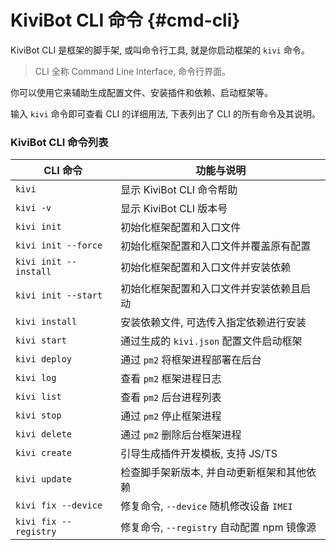 # KiviBot CLI 命令 {#cmd-cli}

KiviBot CLI 是框架的脚手架, 或叫命令行工具, 就是你启动框架的 `kivi` 命令。

> CLI 全称 Command Line Interface, 命令行界面。

你可以使用它来辅助生成配置文件、安装插件和依赖、启动框架等。

输入 `kivi` 命令即可查看 CLI 的详细用法, 下表列出了 CLI 的所有命令及其说明。

### KiviBot CLI 命令列表

| CLI 命令              | 功能与说明                                 |
| --------------------- | ------------------------------------------ |
| `kivi`                | 显示 KiviBot CLI 命令帮助                  |
| `kivi -v`             | 显示 KiviBot CLI 版本号                    |
| `kivi init`           | 初始化框架配置和入口文件                   |
| `kivi init --force`   | 初始化框架配置和入口文件并覆盖原有配置     |
| `kivi init --install` | 初始化框架配置和入口文件并安装依赖         |
| `kivi init --start`   | 初始化框架配置和入口文件并安装依赖且启动   |
| `kivi install`        | 安装依赖文件, 可选传入指定依赖进行安装     |
| `kivi start`          | 通过生成的 `kivi.json` 配置文件启动框架    |
| `kivi deploy`         | 通过 `pm2` 将框架进程部署在后台            |
| `kivi log`            | 查看 `pm2` 框架进程日志                    |
| `kivi list`           | 查看 `pm2` 后台进程列表                    |
| `kivi stop`           | 通过 `pm2` 停止框架进程                    |
| `kivi delete`         | 通过 `pm2` 删除后台框架进程                |
| `kivi create`         | 引导生成插件开发模板, 支持 JS/TS           |
| `kivi update`         | 检查脚手架新版本, 并自动更新框架和其他依赖 |
| `kivi fix --device`   | 修复命令, `--device` 随机修改设备 `IMEI`   |
| `kivi fix --registry` | 修复命令, `--registry` 自动配置 npm 镜像源 |
